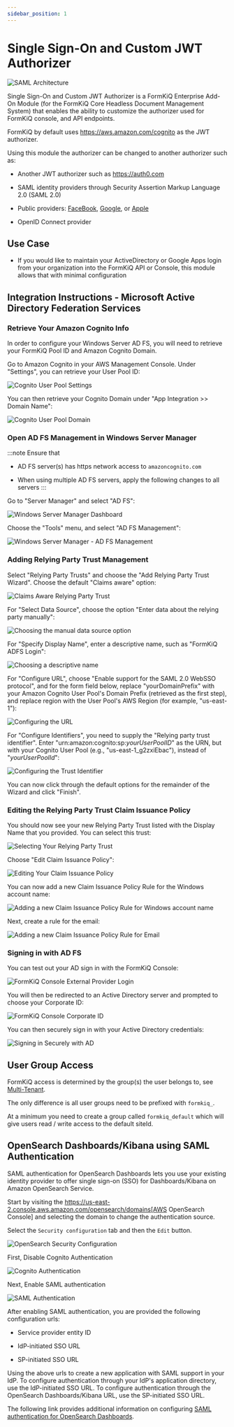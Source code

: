 ```yaml
---
sidebar_position: 1
---
```


# Single Sign-On and Custom JWT Authorizer

![SAML Architecture](./img/saml-architecture.svg)

Single Sign-On and Custom JWT Authorizer is a FormKiQ Enterprise Add-On Module (for the FormKiQ Core Headless Document Management System) that enables the ability to customize the authorizer used for FormKiQ console, and API endpoints.

FormKiQ by default uses https://aws.amazon.com/cognito as the JWT authorizer.

Using this module the authorizer can be changed to another authorizer such as:

* Another JWT authorizer such as https://auth0.com

* SAML identity providers through Security Assertion Markup Language 2.0 (SAML 2.0)

* Public providers: [FaceBook](https://docs.aws.amazon.com/cognito/latest/developerguide/facebook.html), [Google](https://docs.aws.amazon.com/cognito/latest/developerguide/google.html), or [Apple](https://docs.aws.amazon.com/cognito/latest/developerguide/apple.html)

* OpenID Connect provider

## Use Case
* If you would like to maintain your ActiveDirectory or Google Apps login from your organization into the FormKiQ API or Console, this module allows that with minimal configuration

## Integration Instructions - Microsoft Active Directory Federation Services

### Retrieve Your Amazon Cognito Info

In order to configure your Windows Server AD FS, you will need to retrieve your FormKiQ Pool ID and Amazon Cognito Domain.

Go to Amazon Cognito in your AWS Management Console. Under "Settings", you can retrieve your User Pool ID:

![Cognito User Pool Settings](./img/cognito-user-pool-settings.png)

You can then retrieve your Cognito Domain under "App Integration >> Domain Name":

![Cognito User Pool Domain](./img/cognito-user-pool-domain.png)

### Open AD FS Management in Windows Server Manager

:::note
Ensure that
- AD FS server(s) has https network access to `amazoncognito.com`

- When using multiple AD FS servers, apply the following changes to all servers 
:::

Go to "Server Manager" and select "AD FS":

![Windows Server Manager Dashboard](./img/windows-server-manager-dashboard.png)

Choose the "Tools" menu, and select "AD FS Management":

![Windows Server Manager - AD FS Management](./img/windows-adfs-tools-ad-fs-management.png)

### Adding Relying Party Trust Management

Select "Relying Party Trusts" and choose the "Add Relying Party Trust Wizard". Choose the default "Claims aware" option:

![Claims Aware Relying Party Trust](./img/ad-fs-trust-wizard-claims-aware.png)

For "Select Data Source", choose the option "Enter data about the relying party manually":

![Choosing the manual data source option](./img/ad-fs-trust-wizard-data-source.png)

For "Specify Display Name", enter a descriptive name, such as "FormKiQ ADFS Login":

![Choosing a descriptive name](./img/ad-fs-trust-wizard-display-name.png)

For "Configure URL", choose "Enable support for the SAML 2.0 WebSSO protocol", and for the form field below, replace "yourDomainPrefix" with your Amazon Cognito User Pool's Domain Prefix (retrieved as the first step), and replace region with the User Pool's AWS Region (for example, "us-east-1"):

![Configuring the URL](./img/ad-fs-trust-wizard-configure-url.png)

For "Configure Identifiers", you need to supply the "Relying party trust identifier". Enter "urn:amazon:cognito:sp:*yourUserPoolID*" as the URN, but with your Cognito User Pool (e.g., "us-east-1_g2zxiEbac"), instead of "*yourUserPoolId*":

![Configuring the Trust Identifier](./img/ad-fs-trust-wizard-configure-identifiers.png)

You can now click through the default options for the remainder of the Wizard and click "Finish".

### Editing the Relying Party Trust Claim Issuance Policy

You should now see your new Relying Party Trust listed with the Display Name that you provided. You can select this trust:

![Selecting Your Relying Party Trust](./img/ad-fs-relying-party-trust.png)

Choose "Edit Claim Issuance Policy":

![Editing Your Claim Issuance Policy](./img/ad-fs-edit-claim-issuance-policy.png)

You can now add a new Claim Issuance Policy Rule for the Windows account name:

![Adding a new Claim Issuance Policy Rule for Windows account name](./img/ad-fs-claim-issuance-add-name-rule.png)

Next, create a rule for the email:

![Adding a new Claim Issuance Policy Rule for Email](./img/ad-fs-claim-issuance-add-email-rule.png)

### Signing in with AD FS

You can test out your AD sign in with the FormKiQ Console:

![FormKiQ Console External Provider Login](./img/formkiq-console-external-provider-login.png)

You will then be redirected to an Active Directory server and prompted to choose your Corporate ID:

![FormKiQ Console Corporate ID](./img/formkiq-console-sign-in.png)

You can then securely sign in with your Active Directory credentials:

![Signing in Securely with AD](./img/formkiq-console-secure-sign-in.png)

## User Group Access

FormKiQ access is determined by the group(s) the user belongs to, see <a href="/docs/platform/multi-tenant-vs-multi-instance">Multi-Tenant</a>.

The only difference is all user groups need to be prefixed with `formkiq_`.

At a minimum you need to create a group called `formkiq_default` which will give users read / write access to the default siteId.

## OpenSearch Dashboards/Kibana using SAML Authentication

SAML authentication for OpenSearch Dashboards lets you use your existing identity provider to offer single sign-on (SSO) for Dashboards/Kibana on Amazon OpenSearch Service.

Start by visiting the https://us-east-2.console.aws.amazon.com/opensearch/domains[AWS OpenSearch Console] and selecting the domain to change the authentication source.

Select the `Security configuration` tab and then the `Edit` button.

![OpenSearch Security Configuration](./img/opensearch-security-configuration.png)

First, Disable Cognito Authentication

![Cognito Authentication](./img/opensearch-cognito-authentication.png)

Next, Enable SAML authentication

![SAML Authentication](./img/opensearch-saml-authentication.png)

After enabling SAML authentication, you are provided the following configuration urls:

* Service provider entity ID

* IdP-initiated SSO URL

* SP-initiated SSO URL

Using the above urls to create a new application with SAML support in your IdP. To configure authentication through your IdP's application directory, use the IdP-initiated SSO URL. To configure authentication through the OpenSearch Dashboards/Kibana URL, use the SP-initiated SSO URL.

The following link provides additional information on configuring [SAML authentication for OpenSearch Dashboards](https://docs.aws.amazon.com/opensearch-service/latest/developerguide/saml.html).

